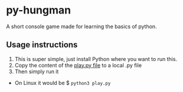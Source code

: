 # py-hungman
A short console game made for learning the basics of python.

## Usage instructions
1. This is super simple, just install Python where you want to run this.
1. Copy the content of the [play.py file](https://github.com/g-bel/py-hanman/blob/main/play.py) to a local .py file
1. Then simply run it
  * On Linux it would be $ `python3 play.py`
